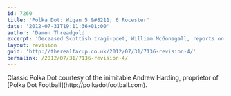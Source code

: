 ```yaml
---
id: 7260
title: 'Polka Dot: Wigan 5 &#8211; 6 Rocester'
date: '2012-07-31T19:11:36+01:00'
author: 'Damon Threadgold'
excerpt: 'Deceased Scottish tragi-poet, William McGonagall, reports on the the fearful fever afflicting the Athletics of Wigan, where Beecham first sold his wares.'
layout: revision
guid: 'http://therealfacup.co.uk/2012/07/31/7136-revision-4/'
permalink: /2012/07/31/7136-revision-4/
---
```


<div></div><div></div><div>Classic Polka Dot courtesy of the inimitable Andrew Harding, proprietor of [Polka Dot Football](http://polkadotfootball.com).</div><div></div>